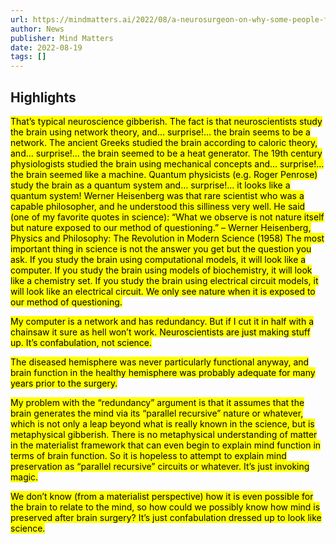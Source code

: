 ```yaml
---
url: https://mindmatters.ai/2022/08/a-neurosurgeon-on-why-some-people-function-with-only-half-a-brain/
author: News
publisher: Mind Matters
date: 2022-08-19
tags: []
---
```


## Highlights
<mark>That’s typical neuroscience gibberish. The fact is that neuroscientists study the brain using network theory, and… surprise!… the brain seems to be a network. The ancient Greeks studied the brain according to caloric theory, and… surprise!… the brain seemed to be a heat generator. The 19th century physiologists studied the brain using mechanical concepts and… surprise!… the brain seemed like a machine. Quantum physicists (e.g. Roger Penrose) study the brain as a quantum system and… surprise!… it looks like a quantum system! Werner Heisenberg was that rare scientist who was a capable philosopher, and he understood this silliness very well. He said (one of my favorite quotes in science): “What we observe is not nature itself but nature exposed to our method of questioning.” – Werner Heisenberg, Physics and Philosophy: The Revolution in Modern Science (1958) The most important thing in science is not the answer you get but the question you ask. If you study the brain using computational models, it will look like a computer. If you study the brain using models of biochemistry, it will look like a chemistry set. If you study the brain using electrical circuit models, it will look like an electrical circuit. We only see nature when it is exposed to our method of questioning.</mark>

<mark>My computer is a network and has redundancy. But if I cut it in half with a chainsaw it sure as hell won’t work. Neuroscientists are just making stuff up. It’s confabulation, not science.</mark>

<mark>The diseased hemisphere was never particularly functional anyway, and brain function in the healthy hemisphere was probably adequate for many years prior to the surgery.</mark>

<mark>My problem with the “redundancy” argument is that it assumes that the brain generates the mind via its “parallel recursive” nature or whatever, which is not only a leap beyond what is really known in the science, but is metaphysical gibberish. There is no metaphysical understanding of matter in the materialist framework that can even begin to explain mind function in terms of brain function. So it is hopeless to attempt to explain mind preservation as “parallel recursive” circuits or whatever. It’s just invoking magic.</mark>

<mark>We don’t know (from a materialist perspective) how it is even possible for the brain to relate to the mind, so how could we possibly know how mind is preserved after brain surgery? It’s just confabulation dressed up to look like science.</mark>

